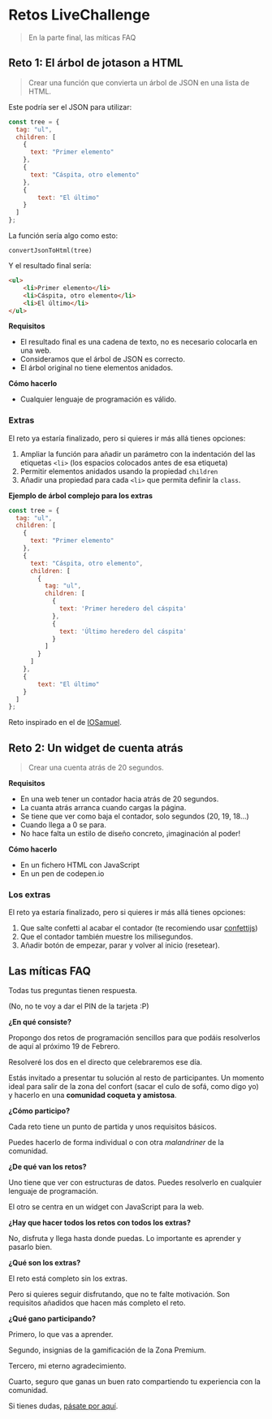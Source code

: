 # Retos LiveChallenge



> En la parte final, las míticas FAQ



## Reto 1: El árbol de jotason a HTML



> Crear una función que convierta un árbol de JSON en una lista de HTML.



Este podría ser el JSON para utilizar:

````js
const tree = {
  tag: "ul",
  children: [
    {
      text: "Primer elemento"
    },
    {
      text: "Cáspita, otro elemento"
    },
    {
    	text: "El último"
    }
  ]
};
````



La función sería algo como esto:

````
convertJsonToHtml(tree)
````



Y el resultado final sería:

````html
<ul>
	<li>Primer elemento</li>
	<li>Cáspita, otro elemento</li>
	<li>El último</li>
</ul>
````





**Requisitos**

- El resultado final es una cadena de texto, no es necesario colocarla en una web.
- Consideramos que el árbol de JSON es correcto.
- El árbol original no tiene elementos anidados.



**Cómo hacerlo**

- Cualquier lenguaje de programación es válido.



### Extras

El reto ya estaría finalizado, pero si quieres ir más allá tienes opciones:

1. Ampliar la función para añadir un parámetro con la indentación del las etiquetas `<li>` (los espacios colocados antes de esa etiqueta)
2. Permitir elementos anidados usando la propiedad `children` 
3. Añadir una propiedad para cada `<li>` que permita definir la `class`.



**Ejemplo de árbol complejo para los extras**

````js
const tree = {
  tag: "ul",
  children: [
    {
      text: "Primer elemento"
    },
    {
      text: "Cáspita, otro elemento",
      children: [
        {
          tag: "ul",
          children: [
            {
              text: 'Primer heredero del cáspita'
            },
            {
              text: 'Último heredero del cáspita'
            }
          ]
        }
      ]
    },
    {
    	text: "El último"
    }
  ]
};
````





Reto inspirado en el de [IOSamuel](https://github.com/iosamuel/algorithms/tree/master/jsonTreeToHTMLList).



## Reto 2: Un widget de cuenta atrás



> Crear una cuenta atrás de 20 segundos.



**Requisitos**

- En una web tener un contador hacia atrás de 20 segundos. 
- La cuanta atrás arranca cuando cargas la página.
- Se tiene que ver como baja el contador, solo segundos (20, 19, 18...)
- Cuando llega a 0 se para.
- No hace falta un estilo de diseño concreto, ¡imaginación al poder!



**Cómo hacerlo**

- En un fichero HTML con JavaScript 
- En un pen de codepen.io



### Los extras

El reto ya estaría finalizado, pero si quieres ir más allá tienes opciones:

1. Que salte confetti al acabar el contador (te recomiendo usar [confettijs](https://github.com/mathusummut/confetti.js))
2. Que el contador también muestre los milisegundos.
3. Añadir botón de empezar, parar y volver al inicio (resetear).



## Las míticas FAQ

Todas tus preguntas tienen respuesta.

(No, no te voy a dar el PIN de la tarjeta :P)





**¿En qué consiste?**

Propongo dos retos de programación sencillos para que podáis resolverlos de aquí al próximo 19 de Febrero.

Resolveré los dos en el directo que celebraremos ese día. 

Estás invitado a presentar tu solución al resto de participantes. Un momento ideal para salir de la zona del confort (sacar el culo de sofá, como digo yo) y hacerlo en una **comunidad coqueta y amistosa**.



**¿Cómo participo?**

Cada reto tiene un punto de partida y unos requisitos básicos.

Puedes hacerlo de forma individual o con otra *malandriner* de la comunidad. 



**¿De qué van los retos?**

Uno tiene que ver con estructuras de datos. Puedes resolverlo en cualquier lenguaje de programación.

El otro se centra en un widget con JavaScript para la web.



**¿Hay que hacer todos los retos con todos los extras?**

No, disfruta y llega hasta donde puedas. Lo importante es aprender y pasarlo bien.



**¿Qué son los extras?**

El reto está completo sin los extras. 

Pero si quieres seguir disfrutando, que no te falte motivación. Son requisitos añadidos que hacen más completo el reto.



**¿Qué gano participando?**

Primero, lo que vas a aprender. 

Segundo, insignias de la gamificación de la Zona Premium. 

Tercero, mi eterno agradecimiento. 

Cuarto, seguro que ganas un buen rato compartiendo tu experiencia con la comunidad.



Si tienes dudas, [pásate por aquí](https://www.danielprimo.io/contacto).
